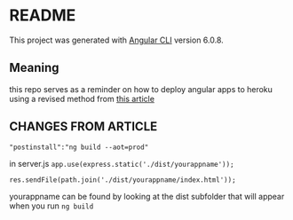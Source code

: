 # README

This project was generated with [Angular CLI](https://github.com/angular/angular-cli) version 6.0.8.

## Meaning

this repo serves as a reminder on how to deploy angular apps to heroku using a revised method from [this article](https://medium.com/@hellotunmbi/how-to-deploy-angular-application-to-heroku-1d56e09c5147)

## CHANGES FROM ARTICLE

`"postinstall":"ng build --aot=prod"`

in server.js
`app.use(express.static('./dist/yourappname'));`

`res.sendFile(path.join('./dist/yourappname/index.html'));`

yourappname can be found by looking at the dist subfolder that will appear when you run `ng build`
